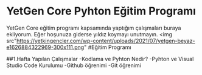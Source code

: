 # YetGen Core Pyhton Eğitim Programı 
YetGen Core eğitim programı kapsamında yaptığım çalışmaları buraya ekliyorum. Eğer hoşunuza giderse yıldız koymayı unutmayın. 
<img src"https://yetkingencler.com/wp-content/uploads/2021/07/yetgen-beyaz-e1626884322969-300x111.png"
#Eğitim Programı 
 
 ##1.Hafta Yapılan Çalışmalar
 -Kodlama ve Pyhton Nedir?
 -Pyhton ve Visual Studio Code Kurulumu 
 -Github öğrenimi 
 -Git öğrenimi


